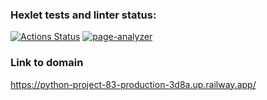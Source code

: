 ### Hexlet tests and linter status:
[![Actions Status](https://github.com/MatveiKhmyzov/python-project-83/workflows/hexlet-check/badge.svg)](https://github.com/MatveiKhmyzov/python-project-83/actions)
[![page-analyzer](https://github.com/MatveiKhmyzov/python-project-83/actions/workflows/page-analyzer.yml/badge.svg)](https://github.com/MatveiKhmyzov/python-project-83/actions/workflows/page-analyzer.yml)
### Link to domain
https://python-project-83-production-3d8a.up.railway.app/